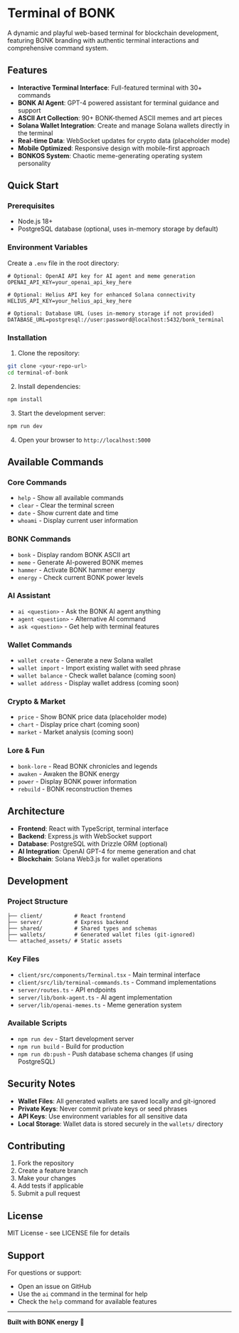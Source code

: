 # Terminal of BONK

A dynamic and playful web-based terminal for blockchain development, featuring BONK branding with authentic terminal interactions and comprehensive command system.

## Features

- **Interactive Terminal Interface**: Full-featured terminal with 30+ commands
- **BONK AI Agent**: GPT-4 powered assistant for terminal guidance and support
- **ASCII Art Collection**: 90+ BONK-themed ASCII memes and art pieces
- **Solana Wallet Integration**: Create and manage Solana wallets directly in the terminal
- **Real-time Data**: WebSocket updates for crypto data (placeholder mode)
- **Mobile Optimized**: Responsive design with mobile-first approach
- **BONKOS System**: Chaotic meme-generating operating system personality

## Quick Start

### Prerequisites

- Node.js 18+ 
- PostgreSQL database (optional, uses in-memory storage by default)

### Environment Variables

Create a `.env` file in the root directory:

```env
# Optional: OpenAI API key for AI agent and meme generation
OPENAI_API_KEY=your_openai_api_key_here

# Optional: Helius API key for enhanced Solana connectivity
HELIUS_API_KEY=your_helius_api_key_here

# Optional: Database URL (uses in-memory storage if not provided)
DATABASE_URL=postgresql://user:password@localhost:5432/bonk_terminal
```

### Installation

1. Clone the repository:
```bash
git clone <your-repo-url>
cd terminal-of-bonk
```

2. Install dependencies:
```bash
npm install
```

3. Start the development server:
```bash
npm run dev
```

4. Open your browser to `http://localhost:5000`

## Available Commands

### Core Commands
- `help` - Show all available commands
- `clear` - Clear the terminal screen
- `date` - Show current date and time
- `whoami` - Display current user information

### BONK Commands
- `bonk` - Display random BONK ASCII art
- `meme` - Generate AI-powered BONK memes
- `hammer` - Activate BONK hammer energy
- `energy` - Check current BONK power levels

### AI Assistant
- `ai <question>` - Ask the BONK AI agent anything
- `agent <question>` - Alternative AI command
- `ask <question>` - Get help with terminal features

### Wallet Commands
- `wallet create` - Generate a new Solana wallet
- `wallet import` - Import existing wallet with seed phrase
- `wallet balance` - Check wallet balance (coming soon)
- `wallet address` - Display wallet address (coming soon)

### Crypto & Market
- `price` - Show BONK price data (placeholder mode)
- `chart` - Display price chart (coming soon)
- `market` - Market analysis (coming soon)

### Lore & Fun
- `bonk-lore` - Read BONK chronicles and legends
- `awaken` - Awaken the BONK energy
- `power` - Display BONK power information
- `rebuild` - BONK reconstruction themes

## Architecture

- **Frontend**: React with TypeScript, terminal interface
- **Backend**: Express.js with WebSocket support
- **Database**: PostgreSQL with Drizzle ORM (optional)
- **AI Integration**: OpenAI GPT-4 for meme generation and chat
- **Blockchain**: Solana Web3.js for wallet operations

## Development

### Project Structure
```
├── client/          # React frontend
├── server/          # Express backend
├── shared/          # Shared types and schemas
├── wallets/         # Generated wallet files (git-ignored)
└── attached_assets/ # Static assets
```

### Key Files
- `client/src/components/Terminal.tsx` - Main terminal interface
- `client/src/lib/terminal-commands.ts` - Command implementations
- `server/routes.ts` - API endpoints
- `server/lib/bonk-agent.ts` - AI agent implementation
- `server/lib/openai-memes.ts` - Meme generation system

### Available Scripts
- `npm run dev` - Start development server
- `npm run build` - Build for production
- `npm run db:push` - Push database schema changes (if using PostgreSQL)

## Security Notes

- **Wallet Files**: All generated wallets are saved locally and git-ignored
- **Private Keys**: Never commit private keys or seed phrases
- **API Keys**: Use environment variables for all sensitive data
- **Local Storage**: Wallet data is stored securely in the `wallets/` directory

## Contributing

1. Fork the repository
2. Create a feature branch
3. Make your changes
4. Add tests if applicable
5. Submit a pull request

## License

MIT License - see LICENSE file for details

## Support

For questions or support:
- Open an issue on GitHub
- Use the `ai` command in the terminal for help
- Check the `help` command for available features

---

**Built with BONK energy** 🔨